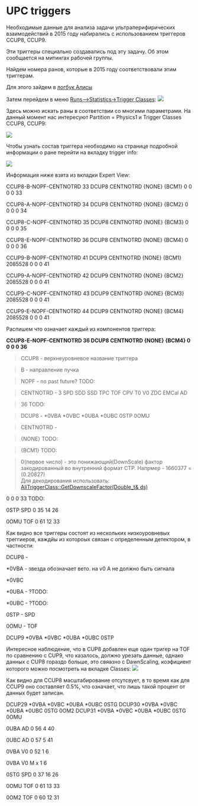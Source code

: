 # UPC triggers

Необходимые данные для анализа задачи ультраперифирических взаимодействий в 2015 году набирались с использованием триггеров CCUP8, CCUP9.

Эти триггеры специально создавались под эту задачу. Об этом сообщается на митингах рабочей группы.

Найдем номера ранов, которые в 2015 году соответствовали этим триггерам.

Для этого зайдем в [логбук Алисы](https://alice-logbook.cern.ch/logbook/date_online.php?p_cont=lc&p_cpn=1&p_cvm=Compact&pcf_crn=245145%2C246994)

Затем перейдем в меню [Runs-->Statistics->Trigger Classes](https://alice-logbook.cern.ch/logbook/date_online.php?p_cont=rtcl&p_rsob=l.run&p_rsob_dir=DESC&p_rspn=1&prsf_rpart=unset):
![](https://pp.userapi.com/c850528/v850528008/164aca/JGYmt6RPcm0.jpg)

Здесь можно искать раны в соответствии со многими параметрами. На данный момент нас интересуют Partition = Physics1 и Trigger Classes CCUP8, CCUP9:

![](https://pp.userapi.com/c849132/v849132008/1c249b/fQFpTHI5p2s.jpg)

Чтобы узнать состав триггера необходимо на странице подробной информации о ране перейти на вкладку trigger info:

![](https://pp.userapi.com/c849424/v849424341/1c5c44/PNBhpYXdVh8.jpg)
 
Информация ниже взята из вкладки Expert View:

CCUP8-B-NOPF-CENTNOTRD 33 DCUP8 CENTNOTRD {NONE} {BCM1} 0 0 0 0 33

CCUP8-A-NOPF-CENTNOTRD 34 DCUP8 CENTNOTRD {NONE} {BCM2} 0 0 0 0 34

CCUP8-C-NOPF-CENTNOTRD 35 DCUP8 CENTNOTRD {NONE} {BCM3} 0 0 0 0 35

CCUP8-E-NOPF-CENTNOTRD 36 DCUP8 CENTNOTRD {NONE} {BCM4} 0 0 0 0 36

CCUP9-B-NOPF-CENTNOTRD 41 DCUP9 CENTNOTRD {NONE} {BCM1} 2085528 0 0 0 41

CCUP9-A-NOPF-CENTNOTRD 42 DCUP9 CENTNOTRD {NONE} {BCM2} 2085528 0 0 0 41

CCUP9-C-NOPF-CENTNOTRD 43 DCUP9 CENTNOTRD {NONE} {BCM3} 2085528 0 0 0 41

CCUP9-E-NOPF-CENTNOTRD 44 DCUP9 CENTNOTRD {NONE} {BCM4} 2085528 0 0 0 41

Распишем что означает каждый из компонентов триггера:

**CCUP8-E-NOPF-CENTNOTRD 36 DCUP8 CENTNOTRD {NONE} {BCM4} 0 0 0 0 36**

> CCUP8 - верхнеуровневое название триггера

> B - направление пучка

> NOPF - no past future? TODO:

> CENTNOTRD - 3 SPD SDD SSD TPC TOF CPV T0 V0 ZDC EMCal AD

> 36 TODO:

>DCUP8 - *0VBA *0VBC *0UBA *0UBC 0STP 0OMU

> CENTNOTRD - 

> {NONE}  TODO:

> {BCM1}  TODO:

> 0(первое число) - это понижающий(DownScale) фактор закодированный во внутренний формат CTP. Напрмер - 1660377 = (0.20827)  
>Для декодирования использовать: [AliTriggerClass::GetDownscaleFactor(Double_t& ds)](https://github.com/alisw/AliRoot/blob/master/STEER/ESD/AliTriggerClass.cxx)

0
0
0
33 TODO:

0STP SPD 0 35 14 26

0OMU TOF 0 61 12 33


Как видно все триггеры состоят из нескольких низкоуровневых треггиеров, каждйы из котороых связан с определенным детектором, в частности:

DCUP8 - 

*0VBA - звезда обозначает вето. на v0 A не должно быть сигнала

*0VBC 

*0UBA - ?TODO:

*0UBC - ?TODO:

0STP - SPD

0OMU - TOF


DCUP9  *0VBA *0VBC *0UBA *0UBC 0STP

Интересное наблюдение, что в CUP8 добавлен еще один тригер на TOF по сравнению с CUP9, что казалось, должно урезать данные, однако данных с CUP8 гораздо больше, это свяазно с DawnScaling, коэфициент которого можно посмотреть на вкладке Classes:
![](https://pp.userapi.com/c858128/v858128341/16a0/nffkVCZdkv4.jpg)

Как видно для CCUP8 масштабирование отсутсвует, в то время как для CCUP9 оно составляет 0.5%, что означает, что лишь такой процент от данных будет записан.



DCUP29  *0VBA *0VBC *0UBA *0UBC 0STG 
DCUP30  *0VBA *0VBC *0UBA *0UBC 0STG 0OM2
DCUP31  *0VBA *0VBC *0UBA *0UBC 0STG 0OMU


0UBA AD 0 56 4 40

0UBC AD 0 57 5 41

0VBA V0 0 52 1 6

0VBA V0 M x 1 6

0STG SPD 0 37 16 26

0OMU TOF 0 61 13 33

0OM2 TOF 0 60 12 31

